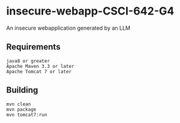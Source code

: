 # insecure-webapp-CSCI-642-G4
An insecure webapplication generated by an LLM

## Requirements

	java8 or greater
	Apache Maven 3.3 or later
	Apache Tomcat 7 or later

## Building

	mvn clean
	mvn package
	mvn tomcat7:run